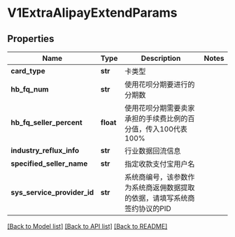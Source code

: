 # V1ExtraAlipayExtendParams

## Properties
Name | Type | Description | Notes
------------ | ------------- | ------------- | -------------
**card_type** | **str** | 卡类型 | 
**hb_fq_num** | **str** | 使用花呗分期要进行的分期数 | 
**hb_fq_seller_percent** | **float** | 使用花呗分期需要卖家承担的手续费比例的百分值，传入100代表100% | 
**industry_reflux_info** | **str** | 行业数据回流信息 | 
**specified_seller_name** | **str** | 指定收款支付宝用户名 | 
**sys_service_provider_id** | **str** | 系统商编号，该参数作为系统商返佣数据提取的依据，请填写系统商签约协议的PID | 

[[Back to Model list]](../README.md#documentation-for-models) [[Back to API list]](../README.md#documentation-for-api-endpoints) [[Back to README]](../README.md)


